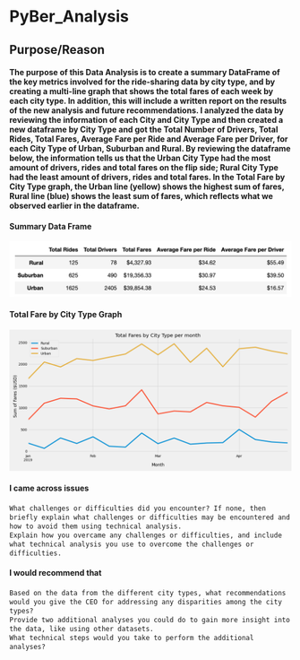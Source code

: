 # PyBer_Analysis

## Purpose/Reason
#### The purpose of this Data Analysis is to create a summary DataFrame of the key metrics involved for the ride-sharing data by city type, and by creating a multi-line graph that shows the total fares of each week by each city type. In addition, this will include a written report on the results of the new analysis and future recommendations. I analyzed the data by reviewing the information of each City and City Type and then created a new dataframe by City Type and got the Total Number of Drivers, Total Rides, Total Fares, Average Fare per Ride and Average Fare per Driver, for each City Type of Urban, Suburban and Rural. By reviewing the dataframe below, the information tells us that the Urban City Type had the most amount of drivers, rides and total fares on the flip side; Rural City Type had the least amount of drivers, rides and total fares. In the Total Fare by City Type graph, the Urban line (yellow) shows the highest sum of fares, Rural line (blue) shows the least sum of fares, which reflects what we observed earlier in the dataframe.


#### Summary Data Frame
![Summary DF](https://github.com/vrod237/PyBer_Analysis/blob/master/summary_df.png)
#### Total Fare by City Type Graph
![Challenge Chart](https://github.com/vrod237/PyBer_Analysis/blob/master/Challenge.png)




#### I came across issues 




    What challenges or difficulties did you encounter? If none, then briefly explain what challenges or difficulties may be encountered and how to avoid them using technical analysis.
    Explain how you overcame any challenges or difficulties, and include what technical analysis you use to overcome the challenges or difficulties.



#### I would recommend that 


    Based on the data from the different city types, what recommendations would you give the CEO for addressing any disparities among the city types?
    Provide two additional analyses you could do to gain more insight into the data, like using other datasets.
    What technical steps would you take to perform the additional analyses?

